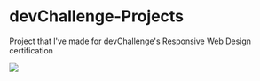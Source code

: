 # devChallenge-Projects
Project that l've made for devChallenge's Responsive Web Design certification

<a href="https://akcaybatu.github.io/devChallenge-404-Not-Found/"><img src="https://user-images.githubusercontent.com/82604103/132120821-8c72beca-636e-4b38-b082-cd3c6ba763ad.png"></a>
